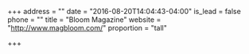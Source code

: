 +++
address = ""
date = "2016-08-20T14:04:43-04:00"
is_lead = false
phone = ""
title = "Bloom Magazine"
website = "http://www.magbloom.com/"
proportion = "tall"

+++
